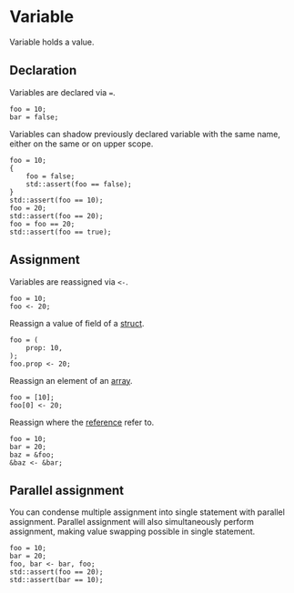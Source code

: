 # Variable

Variable holds a value.

## Declaration

Variables are declared via `=`.

```butter
foo = 10;
bar = false;
```

Variables can shadow previously declared variable with the same name, either on the same or on upper scope.

```butter
foo = 10;
{
    foo = false;
    std::assert(foo == false);
}
std::assert(foo == 10);
foo = 20;
std::assert(foo == 20);
foo = foo == 20;
std::assert(foo == true);
```

## Assignment

Variables are reassigned via `<-`.

```butter
foo = 10;
foo <- 20;
```

Reassign a value of field of a [struct].

[struct]: struct.md

```butter
foo = (
    prop: 10,
);
foo.prop <- 20;
```

Reassign an element of an [array].

[array]: array.md

```butter
foo = [10];
foo[0] <- 20;
```

Reassign where the [reference] refer to.

[reference]: reference.md

```butter
foo = 10;
bar = 20;
baz = &foo;
&baz <- &bar;
```

## Parallel assignment

You can condense multiple assignment into single statement with parallel assignment. Parallel assignment will also simultaneously perform assignment, making value swapping possible in single statement.

```butter
foo = 10;
bar = 20;
foo, bar <- bar, foo;
std::assert(foo == 20);
std::assert(bar == 10);
```
